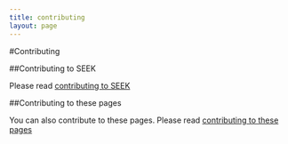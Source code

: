 ```yaml
---
title: contributing
layout: page
---
```


#Contributing

##Contributing to SEEK

Please read [contributing to SEEK](tech/contributing-to-seek.html)


##Contributing to these pages

You can also contribute to these pages. Please read [contributing to these pages](contributing-to-pages.html)